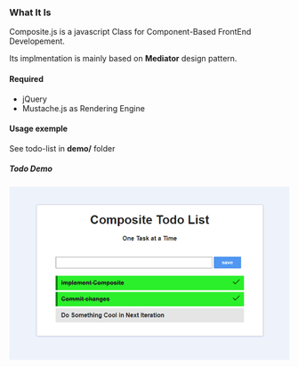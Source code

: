 ### What It Is
Composite.js is a javascript Class for Component-Based FrontEnd Developement.

Its implmentation is mainly based on **Mediator** design pattern.

#### Required
 - jQuery
 - Mustache.js as Rendering Engine
 
 #### Usage exemple
 See todo-list in **demo/** folder

##### Todo Demo 
![Todo Demo](/demo.png?raw=true "Todo List")

